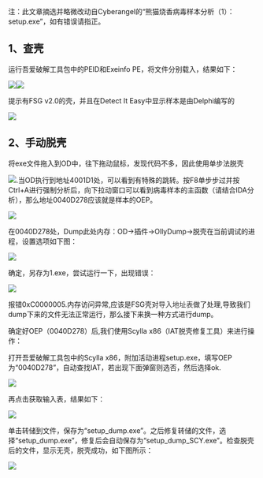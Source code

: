注：此文章摘选并略微改动自Cyberangel的“熊猫烧香病毒样本分析（1）：setup.exe”，如有错误请指正。

## 1、查壳
运行吾爱破解工具包中的PEID和Exeinfo PE，将文件分别载入，结果如下：

![](https://cdn.nlark.com/yuque/0/2020/png/574026/1583316744000-c6aa685b-cf7c-4be1-a8f9-83797bed1309.png)![](https://cdn.nlark.com/yuque/0/2020/png/574026/1583316876468-b2d383b1-d69f-4b05-854e-842afacd3af9.png)

提示有FSG v2.0的壳，并且在Detect It Easy中显示样本是由Delphi编写的

![](https://cdn.nlark.com/yuque/0/2020/png/574026/1583317048634-3407bc81-43ea-4cc0-8cf6-a58dfed9f0fe.png)

## 2、手动脱壳
将exe文件拖入到OD中，往下拖动鼠标，发现代码不多，因此使用单步法脱壳

![](https://cdn.nlark.com/yuque/0/2020/png/574026/1583371872704-fa88641a-5376-4277-a8fd-3db8028d8492.png).当OD执行到地址4001D1处，可以看到有特殊的跳转。按F8单步步过并按Ctrl+A进行强制分析后，向下拉动窗口可以看到病毒样本的主函数（请结合IDA分析），那么地址0040D278应该就是样本的OEP。

![](https://cdn.nlark.com/yuque/0/2020/png/574026/1583372011553-80cf1e08-8d08-4665-b090-605379ce974a.png)

在0040D278处，Dump此处内存：OD->插件->OllyDump->脱壳在当前调试的进程，设置选项如下图：

![](https://cdn.nlark.com/yuque/0/2020/png/574026/1583373355582-1b0a3a7b-df8f-4026-b4e9-d1b0a894670f.png)

确定，另存为1.exe，尝试运行一下，出现错误：

![](https://cdn.nlark.com/yuque/0/2020/png/574026/1583373466259-a754728c-a63f-40e4-b107-0bfda9d4a082.png)

报错0xC0000005.内存访问异常,应该是FSG壳对<font style="color:#333333;">导入地址表</font>做了处理,导致我们dump下来的文件无法正常运行，那么接下来换一种方式进行dump。

确定好OEP（0040D278）后,我们使用Scylla x86（IAT脱壳修复工具）来进行操作：

打开吾爱破解工具包中的Scylla x86，附加活动进程setup.exe，填写OEP为“0040D278”，自动查找IAT，若出现下面弹窗则选否，然后选择ok.

![](https://cdn.nlark.com/yuque/0/2020/png/574026/1583377303342-b41175df-41b9-4a60-b6f1-9e43241441fb.png)

再点击获取输入表，结果如下：

![](https://cdn.nlark.com/yuque/0/2020/png/574026/1583377392625-593af4fd-c83b-40a7-aad1-2d8136691ad8.png)

单击转储到文件，保存为“setup_dump.exe”。之后修复转储的文件，选择“setup_dump.exe”，修复后会自动保存为“setup_dump_SCY.exe”。检查脱壳后的文件，显示无壳，脱壳成功，如下图所示：

![](https://cdn.nlark.com/yuque/0/2020/png/574026/1583377574244-9cf58dd5-554d-4e79-b5f9-185baac62fc3.png)

